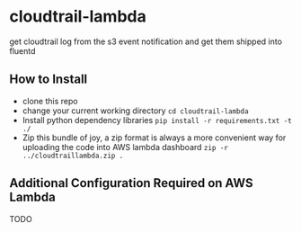 # cloudtrail-lambda
get cloudtrail log from the s3 event notification and get them shipped into fluentd

## How to Install
- clone this repo
- change your current working directory
```cd cloudtrail-lambda```
- Install python dependency libraries
```pip install -r requirements.txt -t ./```
- Zip this bundle of joy, a zip format is always a more convenient way for uploading the code into AWS lambda dashboard
```zip -r ../cloudtraillambda.zip .```

## Additional Configuration Required on AWS Lambda
TODO 
